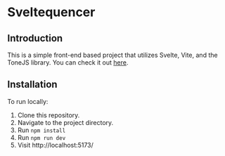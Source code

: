 # Sveltequencer
## Introduction

This is a simple front-end based project that utilizes Svelte, Vite, and the ToneJS library. You can check it out <a href="https://sveltequencer.vercel.app/">here</a>.

## Installation

To run locally:

1. Clone this repository.
2. Navigate to the project directory.
3. Run ``npm install``
4. Run ``npm run dev``
5. Visit http://localhost:5173/




